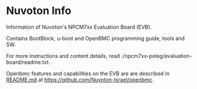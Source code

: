 # Nuvoton Info
Information of Nuvoton's NPCM7xx Evaluation Board (EVB).

Contains BootBlock, u-boot and OpenBMC programming guide, tools and SW.

For more instructions and content details, read ./npcm7xx-poleg/evaluation-board/readme.txt.

Openbmc features and capabilities on the EVB are are described in [README.md](https://github.com/Nuvoton-Israel/openbmc/blob/master/meta-evb/meta-evb-nuvoton/meta-evb-npcm750/README.md) at https://github.com/Nuvoton-Israel/openbmc.
